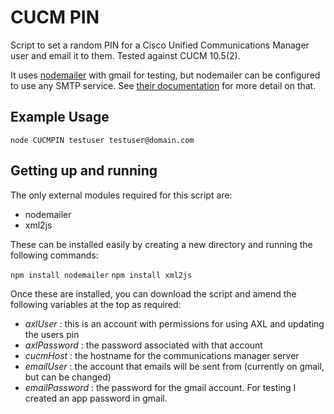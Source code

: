 # CUCM PIN

Script to set a random PIN for a Cisco Unified Communications Manager user and email it to them.  Tested against CUCM 10.5(2).

It uses [nodemailer](https://github.com/andris9/Nodemailer) with gmail for testing, but nodemailer can be configured to use any SMTP service.  See [their documentation](https://github.com/andris9/nodemailer-smtp-transport#usage) for more detail on that.

## Example Usage

`node CUCMPIN testuser testuser@domain.com`

## Getting up and running

The only external modules required for this script are:

* nodemailer
* xml2js

These can be installed easily by creating a new directory and running the following commands:

`npm install nodemailer`
`npm install xml2js`

Once these are installed, you can download the script and amend the following variables at the top as required:

* _axlUser_ : this is an account with permissions for using AXL and updating the users pin
* _axlPassword_ : the password associated with that account
* _cucmHost_ : the hostname for the communications manager server
* _emailUser_ : the account that emails will be sent from (currently on gmail, but can be changed)
* _emailPassword_ : the password for the gmail account.  For testing I created an app password in gmail.

